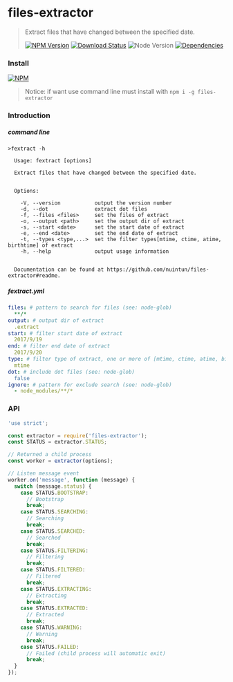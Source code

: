 # files-extractor

> Extract files that have changed between the specified date.
>
> [![NPM Version][npm-image]][npm-url]
> [![Download Status][download-image]][npm-url]
> ![Node Version][node-image]
> [![Dependencies][david-image]][david-url]

### Install

[![NPM](https://nodei.co/npm/files-extractor.png)](https://nodei.co/npm/files-extractor/)

> Notice: if want use command line must install with `npm i -g files-extractor`

### Introduction

##### command line

```
>fextract -h

  Usage: fextract [options]

  Extract files that have changed between the specified date.


  Options:

    -V, --version           output the version number
    -d, --dot               extract dot files
    -f, --files <files>     set the files of extract
    -o, --output <path>     set the output dir of extract
    -s, --start <date>      set the start date of extract
    -e, --end <date>        set the end date of extract
    -t, --types <type,...>  set the filter types[mtime, ctime, atime, birthtime] of extract
    -h, --help              output usage information


  Documentation can be found at https://github.com/nuintun/files-extractor#readme.
```

##### fextract.yml

```yml
files: # pattern to search for files (see: node-glob)
  **/*
output: # output dir of extract
  .extract
start: # filter start date of extract
  2017/9/19
end: # filter end date of extract
  2017/9/20
type: # filter type of extract, one or more of [mtime, ctime, atime, birthtime]
  mtime
dot: # include dot files (see: node-glob)
  false
ignore: # pattern for exclude search (see: node-glob)
  - node_modules/**/*
```

### API

```js
'use strict';

const extractor = require('files-extractor');
const STATUS = extractor.STATUS;

// Returned a child process
const worker = extractor(options);

// Listen message event
worker.on('message', function (message) {
  switch (message.status) {
    case STATUS.BOOTSTRAP:
      // Bootstrap
      break;
    case STATUS.SEARCHING:
      // Searching
      break;
    case STATUS.SEARCHED:
      // Searched
      break;
    case STATUS.FILTERING:
      // Filtering
      break;
    case STATUS.FILTERED:
      // Filtered
      break;
    case STATUS.EXTRACTING:
      // Extracting
      break;
    case STATUS.EXTRACTED:
      // Extracted
      break;
    case STATUS.WARNING:
      // Warning
      break;
    case STATUS.FAILED:
      // Failed (child process will automatic exit)
      break;
  }
});
```

[david-image]: http://img.shields.io/david/nuintun/files-extractor.svg?style=flat-square
[david-url]: https://david-dm.org/nuintun/files-extractor
[node-image]: http://img.shields.io/node/v/files-extractor.svg?style=flat-square
[npm-image]: http://img.shields.io/npm/v/files-extractor.svg?style=flat-square
[npm-url]: https://www.npmjs.org/package/files-extractor
[download-image]: http://img.shields.io/npm/dm/files-extractor.svg?style=flat-square
